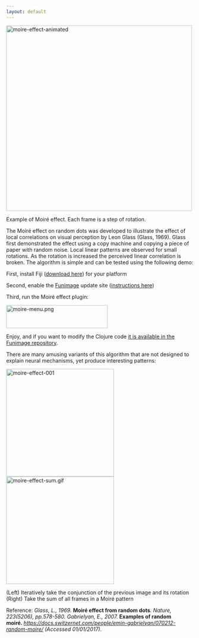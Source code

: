 ```yaml
---
layout: default
---
```


<img class="alignnone size-full wp-image-116" src="https://computationaldotlife.files.wordpress.com/2017/01/moire-effect-animated1.gif" alt="moire-effect-animated" width="500" height="500" />

Example of Moiré effect. Each frame is a step of rotation.

The Moiré effect on random dots was developed to illustrate the effect of local correlations on visual perception by Leon Glass (Glass, 1969). Glass first demonstrated the effect using a copy machine and copying a piece of paper with random noise. Local linear patterns are observed for small rotations. As the rotation is increased the perceived linear correlation is broken. The algorithm is simple and can be tested using the following demo:

First, install Fiji (<a href="http://imagej.net/Fiji/Downloads" target="_blank">download here</a>) for your platform

Second, enable the <a href="https://github.com/funimage/funimage" target="_blank">Funimage</a> update site (<a href="http://imagej.net/List_of_update_sites">instructions here</a>)

Third, run the Moiré effect plugin:

<img class="alignnone size-full wp-image-105" src="https://computationaldotlife.files.wordpress.com/2017/01/moire-menu.png" alt="moire-menu.png" width="273" height="62" />

Enjoy, and if you want to modify the Clojure code <a href="https://github.com/funimage/funimage/blob/master/src/plugins/Scripts/Funimage/Experimental/moire_.clj" target="_blank">it is available in the Funimage repository</a>.

There are many amusing variants of this algorithm that are not designed to explain neural mechanisms, yet produce interesting patterns:

<img class="alignnone  wp-image-80" src="https://computationaldotlife.files.wordpress.com/2017/01/moire-effect-001.png" alt="moire-effect-001" width="290" height="290" /><img class="alignnone  wp-image-114" src="https://computationaldotlife.files.wordpress.com/2017/01/moire-effect-sum.png" alt="moire-effect-sum.gif" width="290" height="290" />

(Left) Iteratively take the conjunction of the previous image and its rotation
(Right) Take the sum of all frames in a Moiré pattern

Reference:
<em>Glass, L., 1969. </em><strong>Moiré effect from random dots</strong><em>. Nature, 223(5206), pp.578-580.
Gabrielyan, E., 2007. </em><strong>Examples of random moiré. </strong><em>https://docs.switzernet.com/people/emin-gabrielyan/070212-random-moire/ (Accessed 01/01/2017).
</em>